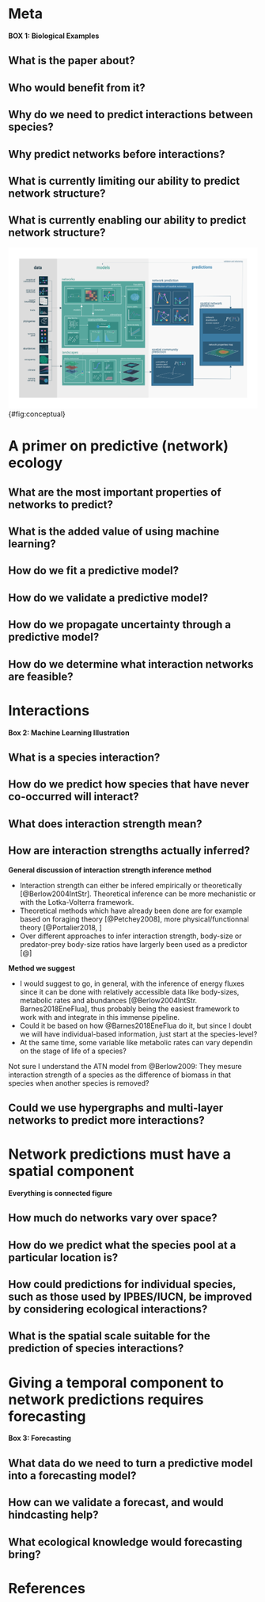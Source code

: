 # Meta

**BOX 1: Biological Examples**

## What is the paper about?

## Who would benefit from it?

## Why do we need to predict interactions between species?

## Why predict networks before interactions?

## What is currently limiting our ability to predict network structure?

## What is currently enabling our ability to predict network structure?

![TODO](figures/conceptual.png){#fig:conceptual}

# A primer on predictive (network) ecology

## What are the most important properties of networks to predict?

## What is the added value of using machine learning?

## How do we fit a predictive model?

## How do we validate a predictive model?

## How do we propagate uncertainty through a predictive model?

## How do we determine what interaction networks are feasible?

# Interactions

**Box 2: Machine Learning Illustration**

## What is a species interaction?

## How do we predict how species that have never co-occurred will interact?

## What does interaction strength mean?

## How are interaction strengths actually inferred?

**General discussion of interaction strength inference method**
- Interaction strength can either be infered empirically or theoretically [@Berlow2004IntStr]. Theoretical inference can be more mechanistic or with the Lotka-Volterra framework.
- Theoretical methods which have already been done are for example based on foraging theory [@Petchey2008], more physical/functionnal theory [@Portalier2018, ]
- Over different approaches to infer interaction strength, body-size or predator-prey body-size ratios have largerly been used as a predictor [@]

**Method we suggest**
- I would suggest to go, in general, with the inference of energy fluxes since it can be done with relatively accessible data like body-sizes, metabolic rates and abundances [@Berlow2004IntStr. Barnes2018EneFlua], thus probably being the easiest framework to work with and integrate in this immense pipeline.
- Could it be based on how @Barnes2018EneFlua do it, but since I doubt we will have individual-based information, just start at the species-level? 
- At the same time, some variable like metabolic rates can vary dependin on the stage of life of a species?

Not sure I understand the ATN model from @Berlow2009: They mesure interaction strength of a species as the difference of biomass in that species when another species is removed?

## Could we use hypergraphs and multi-layer networks to predict more interactions? 

# Network predictions must have a spatial component

**Everything is connected figure**

## How much do networks vary over space?

## How do we predict what the species pool at a particular location is?

## How could predictions for individual species, such as those used by IPBES/IUCN, be improved by considering ecological interactions?

## What is the spatial scale suitable for the prediction of species interactions?

# Giving a temporal component to network predictions requires forecasting

**Box 3: Forecasting**

## What data do we need to turn a predictive model into a forecasting model?

## How can we validate a forecast, and would hindcasting help?

## What ecological knowledge would forecasting bring?

# References
